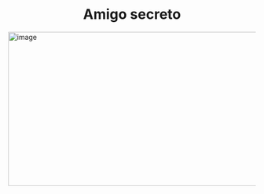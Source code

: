 <h1 align="center">Amigo secreto</h1>
<img width="1107" height="315" alt="image" src="https://github.com/user-attachments/assets/000aa6df-ebf1-4e21-9c98-129cce14d68e" />

